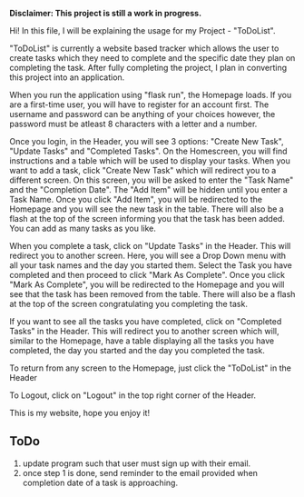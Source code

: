**Disclaimer: This project is still a work in progress.**

Hi! In this file, I will be explaining the usage for my Project - "ToDoList". 

"ToDoList" is currently a website based tracker which allows the user to create tasks which they need to complete and the specific date they plan on completing the task. After fully completing the project, I plan in converting this project into an application.

When you run the application using "flask run", the Homepage loads. If you are a first-time user, you will have to register for an account first.
The username and password can be anything of your choices however, the password must be atleast 8 characters with a letter and a number.

Once you login, in the Header, you will see 3 options: "Create New Task", "Update Tasks" and "Completed Tasks". On the Homescreen, you will find
instructions and a table which will be used to display your tasks. When you want to add a task, click "Create New Task" which will redirect
you to a different screen. On this screen, you will be asked to enter the "Task Name" and the "Completion Date". The "Add Item" will be hidden until
you enter a Task Name. Once you click "Add Item", you will be redirected to the Homepage and you will see the new task in the table. There will
also be a flash at the top of the screen informing you that the task has been added. You can add as many tasks as you like.

When you complete a task, click on "Update Tasks" in the Header. This will redirect you to another screen. Here, you will see a Drop Down menu
with all your task names and the day you started them. Select the Task you have completed and then proceed to click "Mark As Complete". Once you click
"Mark As Complete", you will be redirected to the Homepage and you will see that the task has been removed from the table. There will also be a flash
at the top of the screen congratulating you completing the task.

If you want to see all the tasks you have completed, click on "Completed Tasks" in the Header. This will redirect you to another screen which will,
similar to the Homepage, have a table displaying all the tasks you have completed, the day you started and the day you completed the task.

To return from any screen to the Homepage, just click the "ToDoList" in the Header

To Logout, click on "Logout" in the top right corner of the Header.

This is my website, hope you enjoy it!

## ToDo
1. update program such that user must sign up with their email.
2. once step 1 is done, send reminder to the email provided when completion date of a task is approaching.
